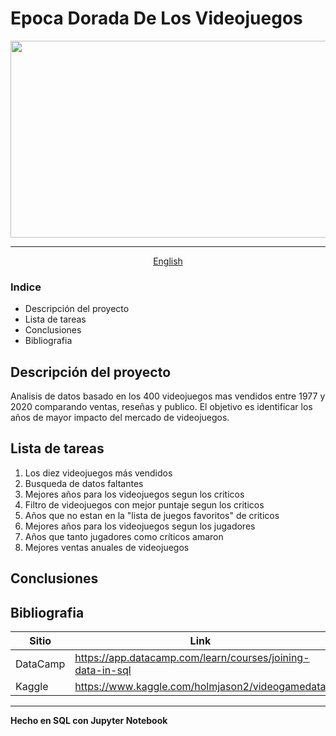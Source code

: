 # Epoca Dorada De Los Videojuegos
<div align="center">
<img src="https://i.pinimg.com/originals/17/05/e3/1705e30744d6d769ee9411008f2564aa.jpg" style="max-width: 100%;" width="600" height="315"><hr>
<a href="https://github.com/evepy/When-Was-the-Golden-Age-of-Video-Games/blob/6b49e4a9d338beb0860f698b9e051f03fcd6dcaa/ReadmeEngl.md">English</a> 

</div>

### Indice
- Descripción del proyecto
- Lista de tareas
- Conclusiones
- Bibliografia

## Descripción del proyecto
Analisis de datos basado en los 400 videojuegos mas vendidos entre 1977 y 2020 comparando ventas, reseñas y publico. El objetivo es identificar los años de mayor impacto del mercado de videojuegos.

## Lista de tareas
1. Los diez videojuegos más vendidos
2. Busqueda de datos faltantes
3. Mejores años para los videojuegos segun los criticos
4. Filtro de videojuegos con mejor puntaje segun los criticos
5. Años que no estan en la "lista de juegos favoritos" de criticos
6. Mejores años para los videojuegos segun los jugadores
7. Años que tanto jugadores como críticos amaron
8. Mejores ventas anuales de videojuegos

## Conclusiones

## Bibliografia

| Sitio | Link |
| ------ | ------ |
| DataCamp | https://app.datacamp.com/learn/courses/joining-data-in-sql |
| Kaggle | https://www.kaggle.com/holmjason2/videogamedata|

---

**Hecho en SQL con Jupyter Notebook**
